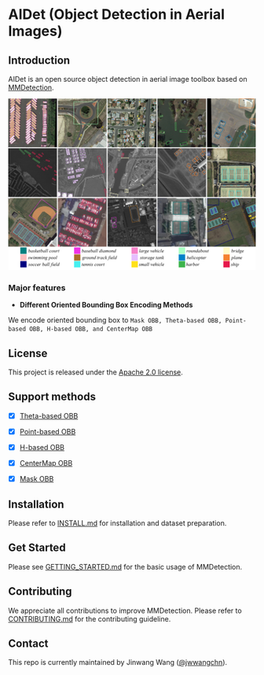 # AIDet (Object Detection in Aerial Images)

## Introduction

AIDet is an open source object detection in aerial image toolbox based on [MMDetection](https://github.com/open-mmlab/mmdetection).

![demo image](demo/dota_obb.png)

### Major features

- **Different Oriented Bounding Box Encoding Methods**

We encode oriented bounding box to `Mask OBB, Theta-based OBB, Point-based OBB, H-based OBB, and CenterMap OBB`

## License

This project is released under the [Apache 2.0 license](LICENSE).

## Support methods

- [x] [Theta-based OBB]()
- [x] [Point-based OBB]()
- [x] [H-based OBB]()
- [x] [CenterMap OBB]()
- [x] [Mask OBB]()


## Installation

Please refer to [INSTALL.md](docs/INSTALL.md) for installation and dataset preparation.


## Get Started

Please see [GETTING_STARTED.md](docs/GETTING_STARTED.md) for the basic usage of MMDetection.

## Contributing

We appreciate all contributions to improve MMDetection. Please refer to [CONTRIBUTING.md](.github/CONTRIBUTING.md) for the contributing guideline.

<!-- ## Citation

If you use this toolbox or benchmark in your research, please cite this project.

```
@article{maskobb,
  title   = {Mask OBB: A Semantic Attention-Based Mask Oriented Bounding Box Representation for Multi-Category Object Detection in Aerial Images},
  author  = {Wang, Jinwang and Ding, Jian and Guo, Haowen and Cheng, Wensheng and Pan, Ting and Yang, Wen},
  journal= {Remote Sensing},
  year={2019}
}
@article{mmdetection,
  title   = {{MMDetection}: Open MMLab Detection Toolbox and Benchmark},
  author  = {Chen, Kai and Wang, Jiaqi and Pang, Jiangmiao and Cao, Yuhang and
             Xiong, Yu and Li, Xiaoxiao and Sun, Shuyang and Feng, Wansen and
             Liu, Ziwei and Xu, Jiarui and Zhang, Zheng and Cheng, Dazhi and
             Zhu, Chenchen and Cheng, Tianheng and Zhao, Qijie and Li, Buyu and
             Lu, Xin and Zhu, Rui and Wu, Yue and Dai, Jifeng and Wang, Jingdong
             and Shi, Jianping and Ouyang, Wanli and Loy, Chen Change and Lin, Dahua},
  journal= {arXiv preprint arXiv:1906.07155},
  year={2019}
}
``` -->


## Contact

This repo is currently maintained by Jinwang Wang ([@jwwangchn](http://github.com/jwwangchn)).
